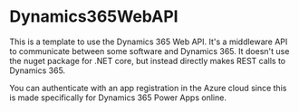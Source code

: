 # Dynamics365WebAPI
This is a template to use the Dynamics 365 Web API. It's a middleware API to communicate between some software and Dynamics 365. It doesn't use the nuget package for .NET core, but instead directly makes REST calls to Dynamics 365.

You can authenticate with an app registration in the Azure cloud since this is made specifically for Dynamics 365 Power Apps online.

